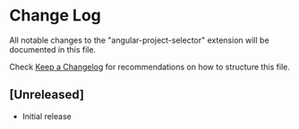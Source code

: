 # Change Log

All notable changes to the "angular-project-selector" extension will be documented in this file.

Check [Keep a Changelog](http://keepachangelog.com/) for recommendations on how to structure this file.

## [Unreleased]

- Initial release